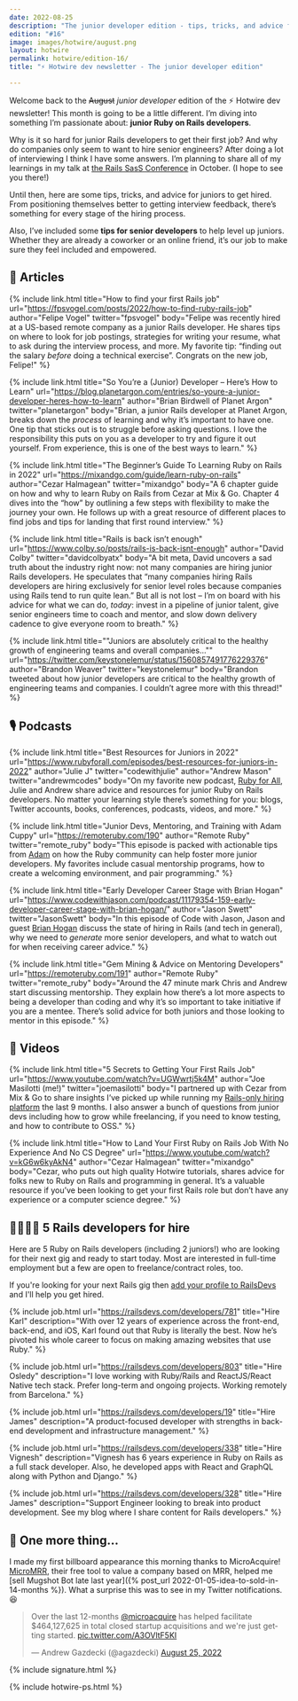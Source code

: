```yaml
---
date: 2022-08-25
description: "The junior developer edition - tips, tricks, and advice for getting hired and how seniors can empower them."
edition: "#16"
image: images/hotwire/august.png
layout: hotwire
permalink: hotwire/edition-16/
title: "⚡️ Hotwire dev newsletter - The junior developer edition"

---
```


Welcome back to the ~~August~~ *junior developer* edition of the ⚡️ Hotwire dev newsletter! This month is going to be a little different. I’m diving into something I’m passionate about: **junior Ruby on Rails developers**.

Why is it so hard for junior Rails developers to get their first job? And why do companies only seem to want to hire senior engineers? After doing a lot of interviewing I think I have some answers. I’m planning to share all of my learnings in my talk at [the Rails SasS Conference](https://railssaas.com) in October. (I hope to see you there!)

Until then, here are some tips, tricks, and advice for juniors to get hired. From positioning themselves better to getting interview feedback, there’s something for every stage of the hiring process.

Also, I’ve included some **tips for senior developers** to help level up juniors. Whether they are already a coworker or an online friend, it’s our job to make sure they feel included and empowered.

## 📰 Articles

{% include link.html
  title="How to find your first Rails job"
  url="https://fpsvogel.com/posts/2022/how-to-find-ruby-rails-job"
  author="Felipe Vogel"
  twitter="fpsvogel"
  body="Felipe was recently hired at a US-based remote company as a junior Rails developer. He shares tips on where to look for job postings, strategies for writing your resume, what to ask during the interview process, and more. My favorite tip: “finding out the salary *before* doing a technical exercise”. Congrats on the new job, Felipe!"
%}

{% include link.html
  title="So You’re a (Junior) Developer – Here’s How to Learn"
  url="https://blog.planetargon.com/entries/so-youre-a-junior-developer-heres-how-to-learn"
  author="Brian Birdwell of Planet Argon"
  twitter="planetargon"
  body="Brian, a junior Rails developer at Planet Argon, breaks down the *process* of learning and why it’s important to have one. One tip that sticks out is to struggle before asking questions. I love the responsibility this puts on you as a developer to try and figure it out yourself. From experience, this is one of the best ways to learn."
%}

{% include link.html
  title="The Beginner’s Guide To Learning Ruby on Rails in 2022"
  url="https://mixandgo.com/guide/learn-ruby-on-rails"
  author="Cezar Halmagean"
  twitter="mixandgo"
  body="A 6 chapter guide on how and why to learn Ruby on Rails from Cezar at Mix & Go. Chapter 4 dives into the “how” by outlining a few steps with flexibility to make the journey your own. He follows up with a great resource of different places to find jobs and tips for landing that first round interview."
%}

{% include link.html
  title="Rails is back isn’t enough"
  url="https://www.colby.so/posts/rails-is-back-isnt-enough"
  author="David Colby"
  twitter="davidcolbyatx"
  body="A bit meta, David uncovers a sad truth about the industry right now: not many companies are hiring junior Rails developers. He speculates that “many companies hiring Rails developers are hiring exclusively for senior level roles because companies using Rails tend to run quite lean.” But all is not lost – I’m on board with his advice for what we can do, *today*: invest in a pipeline of junior talent, give senior engineers time to coach and mentor, and slow down delivery cadence to give everyone room to breath."
%}

{% include link.html
  title="\"Juniors are absolutely critical to the healthy growth of engineering teams and overall companies...\""
  url="https://twitter.com/keystonelemur/status/1560857491776229376"
  author="Brandon Weaver"
  twitter="keystonelemur"
  body="Brandon tweeted about how junior developers are critical to the healthy growth of engineering teams and companies. I couldn’t agree more with this thread!"
%}

## 🎙 Podcasts

{% include link.html
  title="Best Resources for Juniors in 2022"
  url="https://www.rubyforall.com/episodes/best-resources-for-juniors-in-2022"
  author="Julie J"
  twitter="codewithjulie"
  author="Andrew Mason"
  twitter="andrewmcodes"
  body="On my favorite new podcast, [Ruby for All](https://www.rubyforall.com), Julie and Andrew share advice and resources for junior Ruby on Rails developers. No matter your learning style there’s something for you: blogs, Twitter accounts, books, conferences, podcasts, videos, and more."
%}

{% include link.html
  title="Junior Devs, Mentoring, and Training with Adam Cuppy"
  url="https://remoteruby.com/190"
  author="Remote Ruby"
  twitter="remote_ruby"
  body="This episode is packed with actionable tips from [Adam](https://twitter.com/adamcuppy) on how the Ruby community can help foster more junior developers. My favorites include casual mentorship programs, how to create a welcoming environment, and pair programming."
%}

{% include link.html
  title="Early Developer Career Stage with Brian Hogan"
  url="https://www.codewithjason.com/podcast/11179354-159-early-developer-career-stage-with-brian-hogan/"
  author="Jason Swett"
  twitter="JasonSwett"
  body="In this episode of Code with Jason, Jason and guest [Brian Hogan](https://twitter.com/bphogan) discuss the state of hiring in Rails (and tech in general), why we need to *generate* more senior developers, and what to watch out for when receiving career advice."
%}

{% include link.html
  title="Gem Mining & Advice on Mentoring Developers"
  url="https://remoteruby.com/191"
  author="Remote Ruby"
  twitter="remote_ruby"
  body="Around the 47 minute mark Chris and Andrew start discussing mentorship. They explain how there’s a lot more aspects to being a developer than coding and why it’s so important to take initiative if you are a mentee. There’s solid advice for both juniors and those looking to mentor in this episode."
%}

## 🎥 Videos

{% include link.html
  title="5 Secrets to Getting Your First Rails Job"
  url="https://www.youtube.com/watch?v=UGWwrtj5k4M"
  author="Joe Masilotti (me!)"
  twitter="joemasilotti"
  body="I partnered up with Cezar from Mix & Go to share insights I’ve picked up while running my [Rails-only hiring platform](https://railsdevs.com) the last 9 months. I also answer a bunch of questions from junior devs including how to grow while freelancing, if you need to know testing, and how to contribute to OSS."
%}

{% include link.html
  title="How to Land Your First Ruby on Rails Job With No Experience And No CS Degree"
  url="https://www.youtube.com/watch?v=kG6w6kyAkN4"
  author="Cezar Halmagean"
  twitter="mixandgo"
  body="Cezar, who puts out high quality Hotwire tutorials, shares advice for folks new to Ruby on Rails and programming in general. It’s a valuable resource if you’ve been looking to get your first Rails role but don’t have any experience or a computer science degree."
%}

## 👩‍💻👨‍💻 5 Rails developers for hire

Here are 5 Ruby on Rails developers (including 2 juniors!) who are looking for their next gig and ready to start today. Most are interested in full-time employment but a few are open to freelance/contract roles, too.

If you're looking for your next Rails gig then [add your profile to RailsDevs](https://railsdevs.com) and I'll help you get hired.

{% include job.html
  url="https://railsdevs.com/developers/781"
  title="Hire Karl"
  description="With over 12 years of experience across the front-end, back-end, and iOS, Karl found out that Ruby is literally the best. Now he’s pivoted his whole career to focus on making amazing websites that use Ruby."
%}

{% include job.html
  url="https://railsdevs.com/developers/803"
  title="Hire Osledy"
  description="I love working with Ruby/Rails and ReactJS/React Native tech stack. Prefer long-term and ongoing projects. Working remotely from Barcelona."
%}

{% include job.html
  url="https://railsdevs.com/developers/19"
  title="Hire James"
  description="A product-focused developer with strengths in back-end development and infrastructure management."
%}

{% include job.html
  url="https://railsdevs.com/developers/338"
  title="Hire Vignesh"
  description="Vignesh has 6 years experience in Ruby on Rails as a full stack developer. Also, he developed apps with React and GraphQL along with Python and Django."
%}

{% include job.html
  url="https://railsdevs.com/developers/328"
  title="Hire James"
  description="Support Engineer looking to break into product development. See my blog where I share content for Rails developers."
%}

## 👀 One more thing…

I made my first billboard appearance this morning thanks to MicroAcquire! [MicroMRR](https://micromrr.microacquire.com), their free tool to value a company based on MRR, helped me [sell Mugshot Bot late last year]({% post_url 2022-01-05-idea-to-sold-in-14-months %}). What a surprise this was to see in my Twitter notifications. 😆

<div class="flex justify-center">
  <blockquote class="twitter-tweet" data-dnt="true">
    <p lang="en" dir="ltr">
      Over the last 12-months <a href="https://twitter.com/microacquire?ref_src=twsrc%5Etfw">@microacquire</a> has helped facilitate $464,127,625 in total closed startup acquisitions and we&#39;re just getting started.
      <a href="https://t.co/A3OVltF5KI">pic.twitter.com/A3OVltF5KI</a>
    </p>
    &mdash; Andrew Gazdecki (@agazdecki)
    <a href="https://twitter.com/agazdecki/status/1562789924172021760?ref_src=twsrc%5Etfw">August 25, 2022</a>
  </blockquote>
  <script async src="https://platform.twitter.com/widgets.js" charset="utf-8"></script>
</div>

{% include signature.html %}

{% include hotwire-ps.html %}
